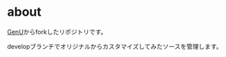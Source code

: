 # about

[GenU](https://github.com/aws-samples/generative-ai-use-cases-jp)からforkしたリポジトリです。

developブランチでオリジナルからカスタマイズしてみたソースを管理します。
